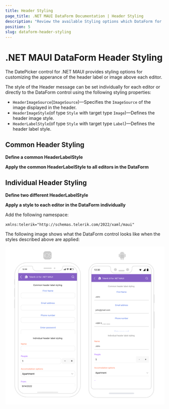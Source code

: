 ```yaml
---
title: Header Styling
page_title: .NET MAUI DataForm Documentation | Header Styling
description: "Review the available Styling options which DataForm for .NET MAUI control provides for its editors'."
position: 5
slug: dataform-header-styling
---
```


# .NET MAUI DataForm Header Styling

The DatePicker control for .NET MAUI provides styling options for customizing the apperance of the header label or image above each editor.

The style of the Header message can be set individually for each editor or directly to the DataForm control using the following styling properties:

* `HeaderImageSource`(`ImageSource`)&mdash;Specifies the `ImageSource` of the image displayed in the header.
* `HeaderImageStyle`(of type `Style` with target type `Image`)&mdash;Defines the header image style.
* `HeaderLabelStyle`(of type `Style` with target type `Label`)&mdash;Defines the header label style.

## Common Header Styling

**Define a common HeaderLabelStyle**

<snippet id='dataform-header-styling-common-style' />

**Apply the common HeaderLabelStyle to all editors in the DataForm**

<snippet id='dataform-header-styling-common' />

## Individual Header Styling

**Define two different HeaderLabelStyle**

<snippet id='dataform-header-styling-header-style' />

<snippet id='dataform-header-styling-header-style-alt' />

**Apply a style to each editor in the DataForm individually**

<snippet id='dataform-header-styling-individual' />

Add the following namespace:

 ```XAML
xmlns:telerik="http://schemas.telerik.com/2022/xaml/maui"
 ```

The following image shows what the DataForm control looks like when the styles described above are applied:

![.NET MAUI DataForm Header Message Styling](../images/dataform-header-message-styling.png)